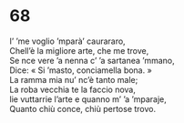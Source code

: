 # 68
  
I’ ’me voglio ’mparà’ caurararo,  
Chell’è la migliore arte, che me trove,  
Se nce vere ’a nenna c’ ’a sartanea ’mmano,  
Dice: « Si ’masto, conciamella bona. »  
La ramma mia nu’ nc’è tanto male;  
La roba vecchia te la faccio nova,  
lie vuttarrie l’arte e quanno m’ ’a ’mparaje,  
Quanto chiù conce, chiù pertose trovo.
